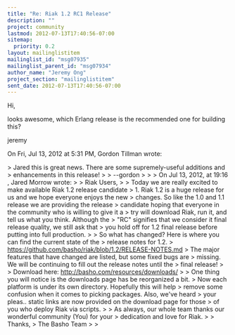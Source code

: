 ```yaml
---
title: "Re: Riak 1.2 RC1 Release"
description: ""
project: community
lastmod: 2012-07-13T17:40:56-07:00
sitemap:
  priority: 0.2
layout: mailinglistitem
mailinglist_id: "msg07935"
mailinglist_parent_id: "msg07934"
author_name: "Jeremy Ong"
project_section: "mailinglistitem"
sent_date: 2012-07-13T17:40:56-07:00
---
```



Hi,

looks awesome, which Erlang release is the recommended one for building
this?

jeremy

On Fri, Jul 13, 2012 at 5:31 PM, Gordon Tillman  wrote:

&gt; Jared this is great news. There are some supremely-useful additions and
&gt; enhancements in this release!
&gt;
&gt; --gordon
&gt;
&gt;
&gt; On Jul 13, 2012, at 19:16 , Jared Morrow wrote:
&gt;
&gt; Riak Users,
&gt;
&gt; Today we are really excited to make available Riak 1.2 release candidate
&gt; 1. Riak 1.2 is a huge release for us and we hope everyone enjoys the new
&gt; changes. So like the 1.0 and 1.1 release we are providing the release
&gt; candidate hoping that everyone in the community who is willing to give it a
&gt; try will download Riak, run it, and tell us what you think. Although the
&gt; "RC" signifies that we consider it final release quality, we still ask that
&gt; you hold off for 1.2 final release before putting into full production.
&gt;
&gt; So what has changed? Here is where you can find the current state of the
&gt; release notes for 1.2.
&gt; https://github.com/basho/riak/blob/1.2/RELEASE-NOTES.md
&gt; The major features that have changed are listed, but some fixed bugs are
&gt; missing. We will be continuing to fill out the release notes until the
&gt; final release!
&gt;
&gt; Download here: http://basho.com/resources/downloads/
&gt;
&gt; One thing you will notice is the downloads page has be reorganized a bit.
&gt; Now each platform is under its own directory. Hopefully this will help
&gt; remove some confusion when it comes to picking packages. Also, we've heard
&gt; your pleas.. static links are now provided on the download page for those
&gt; of you who deploy Riak via scripts.
&gt;
&gt; As always, our whole team thanks our wonderful community (You) for your
&gt; dedication and love for Riak.
&gt;
&gt; Thanks,
&gt; The Basho Team
&gt;
&gt;
